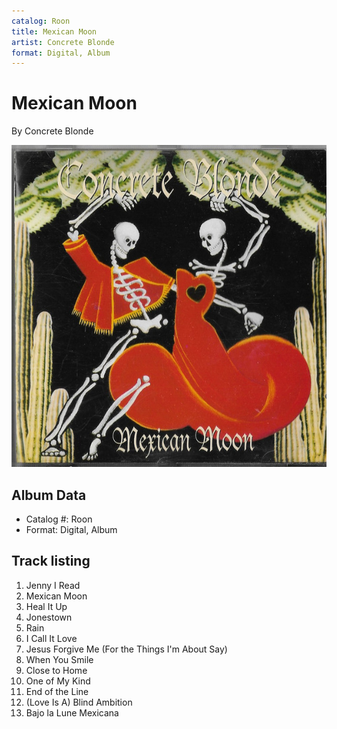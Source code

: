 ```yaml
---
catalog: Roon
title: Mexican Moon
artist: Concrete Blonde
format: Digital, Album
---
```


# Mexican Moon

By Concrete Blonde

![](../../assets/albumcovers/Concrete_Blonde-Mexican_Moon.png)

## Album Data

- Catalog #: Roon
- Format: Digital, Album


## Track listing


1. Jenny I Read
2. Mexican Moon
3. Heal It Up
4. Jonestown
5. Rain
6. I Call It Love
7. Jesus Forgive Me (For the Things I'm About Say)
8. When You Smile
9. Close to Home
10. One of My Kind
11. End of the Line
12. (Love Is A) Blind Ambition
13. Bajo la Lune Mexicana

